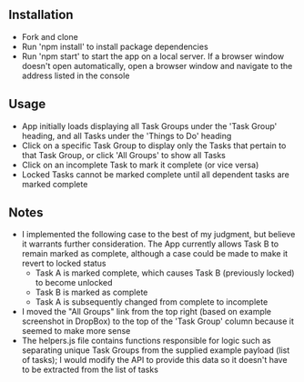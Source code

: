 ## Installation
- Fork and clone
- Run 'npm install' to install package dependencies 
- Run 'npm start' to start the app on a local server. If a browser window doesn't open automatically, open a browser window and navigate to the address listed in the console

## Usage
- App initially loads displaying all Task Groups under the 'Task Group' heading, and all Tasks under the 'Things to Do' heading
- Click on a specific Task Group to display only the Tasks that pertain to that Task Group, or click 'All Groups' to show all Tasks
- Click on an incomplete Task to mark it complete (or vice versa)
- Locked Tasks cannot be marked complete until all dependent tasks are marked complete

## Notes
- I implemented the following case to the best of my judgment, but believe it warrants further consideration. The App currently allows Task B to remain marked as complete, although a case could be made to make it revert to locked status
  - Task A is marked complete, which causes Task B (previously locked) to become unlocked
  - Task B is marked as complete
  - Task A is subsequently changed from complete to incomplete
- I moved the "All Groups" link from the top right (based on example screenshot in DropBox) to the top of the 'Task Group' column because it seemed to make more sense
- The helpers.js file contains functions responsible for logic such as separating unique Task Groups from the supplied example payload (list of tasks); I would modify the API to provide this data so it doesn't have to be extracted from the list of tasks


